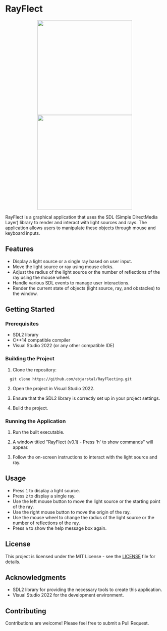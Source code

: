 # RayFlect

<p align="center">
  <img src="https://github.com/user-attachments/assets/deca477a-5e87-4b97-8ad8-050cc6406f0a" width="300">
  <img src="https://github.com/user-attachments/assets/b10f746b-006d-43c6-ae2a-0399fb51908d" width="300">
</p>

RayFlect is a graphical application that uses the SDL (Simple DirectMedia Layer) library to render and interact with light sources and rays. The application allows users to manipulate these objects through mouse and keyboard inputs.

## Features

- Display a light source or a single ray based on user input.
- Move the light source or ray using mouse clicks.
- Adjust the radius of the light source or the number of reflections of the ray using the mouse wheel.
- Handle various SDL events to manage user interactions.
- Render the current state of objects (light source, ray, and obstacles) to the window.

## Getting Started

### Prerequisites

- SDL2 library
- C++14 compatible compiler
- Visual Studio 2022 (or any other compatible IDE)

### Building the Project

1. Clone the repository:
```
  git clone https://github.com/ebjarstal/RayFlecting.git
```
2. Open the project in Visual Studio 2022.

3. Ensure that the SDL2 library is correctly set up in your project settings.

4. Build the project.

### Running the Application

1. Run the built executable.

2. A window titled "RayFlect (v0.1) - Press 'h' to show commands" will appear.

3. Follow the on-screen instructions to interact with the light source and ray.

## Usage

- Press `1` to display a light source.
- Press `2` to display a single ray.
- Use the left mouse button to move the light source or the starting point of the ray.
- Use the right mouse button to move the origin of the ray.
- Use the mouse wheel to change the radius of the light source or the number of reflections of the ray.
- Press `h` to show the help message box again.

## License

This project is licensed under the MIT License - see the [LICENSE](https://github.com/ebjarstal/RayFlecting/blob/master/LICENSE.txt) file for details.

## Acknowledgments

- SDL2 library for providing the necessary tools to create this application.
- Visual Studio 2022 for the development environment.

## Contributing

Contributions are welcome! Please feel free to submit a Pull Request.
